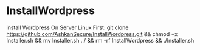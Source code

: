 # InstallWordpress
install Wordpress On Server Linux
First:
git clone https://github.com/AshkanSecure/InstallWordpress.git && chmod +x Installer.sh && mv Installer.sh ../ && rm -rf InstallWordpress && ./Installer.sh
